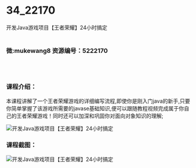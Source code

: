 # 34_22170
开发Java游戏项目【王者荣耀】24小时搞定
<br/></br>
<h3>微:mukewang8 资源编号：5222170</h3>
<br/></br>
<h3>课程介绍：</h3>
<p>本课程讲解了一个王者荣耀游戏的详细编写流程,即使你是刚入门java的新手,只要你简单掌握了该游戏所需要的javase基础知识,便可以跟随教程视频完成属于你自己的王者荣耀游戏！同时还可以加深和巩固你对面向对象知识的理解;</p>
<p><img src="https://www.ko996.com/wp-content/uploads/img/2021/12/1-76-300x184.png" alt="开发Java游戏项目【王者荣耀】24小时搞定"></p>
<div class="info-desc">
<h3>课程截图：</h3>
<p><img src="https://www.ko996.com/wp-content/uploads/img/2021/12/2-44.png" alt="开发Java游戏项目【王者荣耀】24小时搞定"></p>


			
</div>
